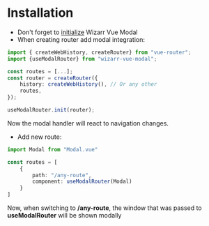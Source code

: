 # Installation

- Don't forget to [initialize](./getting-started) Wizarr Vue Modal
- When creating router add modal integration:
```ts
import { createWebHistory, createRouter} from "vue-router";
import {useModalRouter} from "wizarr-vue-modal";

const routes = [...];
const router = createRouter({
	history: createWebHistory(), // Or any other
	routes,
});

useModalRouter.init(router); 
```
Now the modal handler will react to navigation changes.
- Add new route:
```ts
import Modal from "Modal.vue"

const routes = [
    {
        path: "/any-route",
        component: useModalRouter(Modal)
    }
]
```
Now, when switching to **/any-route**, the window that was passed to
**useModalRouter** will be shown modally
